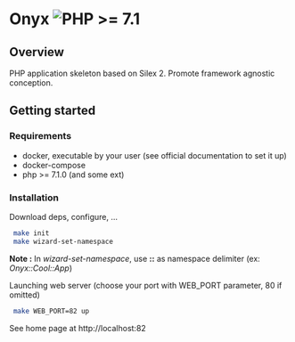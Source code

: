 # Onyx  ![PHP >= 7.1](https://img.shields.io/badge/php-%3E%3D%207.1-lightgrey.svg?colorB=476daa)

## Overview

PHP application skeleton based on Silex 2. Promote framework agnostic conception.

## Getting started

### Requirements

* docker, executable by your user (see official documentation to set it up)
* docker-compose
* php >= 7.1.0 (and some ext)

### Installation

Download deps, configure, ...
```bash
 make init
 make wizard-set-namespace
```
**Note :** In *wizard-set-namespace*, use **::** as namespace delimiter (ex: *Onyx::Cool::App*)


Launching web server (choose your port with WEB_PORT parameter, 80 if omitted)
```bash
 make WEB_PORT=82 up
```

See home page at http://localhost:82
